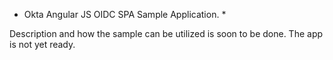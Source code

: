 * Okta Angular JS OIDC SPA Sample Application. *

Description and how the sample can be utilized is soon to be done. The app is not yet ready. 
